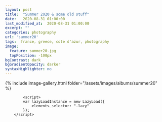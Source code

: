 ```yaml
---
layout: post
title:  "Summer 2020 & some old stuff"
date:   2020-08-31 01:00:00
last_modified_at:  2020-08-31 01:00:00
excerpt: ""
categories: photography
url: 'summer20'
tags:  france, greece, cote d'azur, photography
image:
  feature: summer20.jpg
  topPosition: -100px
bgContrast: dark
bgGradientOpacity: darker
syntaxHighlighter: no
---
```


<body>
	    {% include image-gallery.html folder="/assets/images/albums/summer20" %}


	        <script>
	    	var lazyLoadInstance = new LazyLoad({
    			elements_selector: ".lazy"
			});
	    </script>
</body>


